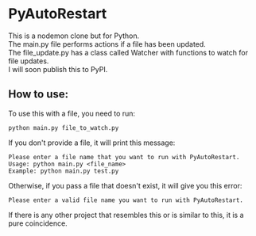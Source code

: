# PyAutoRestart

This is a nodemon clone but for Python.  
The main.py file performs actions if a file has been updated.  
The file_update.py has a class called Watcher with functions to watch
for file updates.  
I will soon publish this to PyPI.

## How to use:

To use this with a file, you need to run:

```
python main.py file_to_watch.py
```

If you don't provide a file, it will print this message:

```
Please enter a file name that you want to run with PyAutoRestart.
Usage: python main.py <file_name>
Example: python main.py test.py
```

Otherwise, if you pass a file that doesn't exist, it will give you this error:

```
Please enter a valid file name you want to run with PyAutoRestart.
```

If there is any other project that resembles this or is similar to this, it is a pure coincidence.
